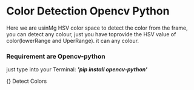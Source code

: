 # Color Detection Opencv Python

Here we are usinMg HSV color space to detect the color from the frame, you can detect any colour, just you have toprovide the HSV value of color(lowerRange and UperRange). it can any colour.

### Requirement are Opencv-python
just type into your Terminal: ***'pip install opencv-python'***

{} Detect Colors 
